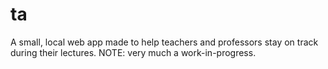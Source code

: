 ta
==

A small, local web app made to help teachers and professors stay on track during their lectures. NOTE: very much a work-in-progress.